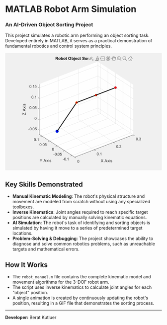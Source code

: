 # MATLAB Robot Arm Simulation
### An AI-Driven Object Sorting Project

This project simulates a robotic arm performing an object sorting task. Developed entirely in MATLAB, it serves as a practical demonstration of fundamental robotics and control system principles.

<p align="center">
  <img src=https://github.com/BeratKutluer/MATLAB-Robot-Arm-Simulasyon/blob/main/RobotObjectSortingAnimation.gif?raw=true>
</p>

## Key Skills Demonstrated
- **Manual Kinematic Modeling**: The robot's physical structure and movement are modeled from scratch without using any specialized toolboxes.
- **Inverse Kinematics**: Joint angles required to reach specific target positions are calculated by manually solving kinematic equations.
- **AI Simulation**: The robot's task of identifying and sorting objects is simulated by having it move to a series of predetermined target locations.
- **Problem-Solving & Debugging**: The project showcases the ability to diagnose and solve common robotics problems, such as unreachable targets and mathematical errors.

## How It Works
- The `robot_manuel.m` file contains the complete kinematic model and movement algorithms for the 3-DOF robot arm.
- The script uses inverse kinematics to calculate joint angles for each "object" position.
- A single animation is created by continuously updating the robot's position, resulting in a GIF file that demonstrates the sorting process.

---
**Developer:** Berat Kutluer
